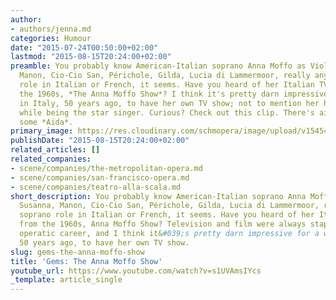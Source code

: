 ```yaml
---
author:
- authors/jenna.md
categories: Humour
date: "2015-07-24T00:50:00+02:00"
lastmod: "2015-08-15T20:24:00+02:00"
preamble: You probably know American-Italian soprano Anna Moffo as Violetta, Susanna,
  Manon, Cio-Cio San, Périchole, Gilda, Lucia di Lammermoor, really any lead soprano
  role in Italian or French, it seems. Have you heard of her Italian TV show from
  the 1960s, *The Anna Moffo Show*? I think it's pretty darn impressive for a woman
  in Italy, 50 years ago, to have her own TV show; not to mention her hosting a revue
  while being the star singer. Curious? Check out this clip. There's air piano, and
  some *Aida*.
primary_image: https://res.cloudinary.com/schmopera/image/upload/v1545409169/media/webhook-uploads/1437691780001/AnnaMoffo1961.jpg.jpg
publishDate: "2015-08-15T20:24:00+02:00"
related_articles: []
related_companies:
- scene/companies/the-metropolitan-opera.md
- scene/companies/san-francisco-opera.md
- scene/companies/teatro-alla-scala.md
short_description: You probably know American-Italian soprano Anna Moffo as Violetta,
  Susanna, Manon, Cio-Cio San, Périchole, Gilda, Lucia di Lammermoor, really any lead
  soprano role in Italian or French, it seems. Have you heard of her Italian TV show
  from the 1960s, Anna Moffo Show? Television and film were always staples in Moffo&#039;s
  operatic career, and I think it&#039;s pretty darn impressive for a woman in Italy,
  50 years ago, to have her own TV show.
slug: gems-the-anna-moffo-show
title: 'Gems: The Anna Moffo Show'
youtube_url: https://www.youtube.com/watch?v=s1UVAmsIYcs
_template: article_single
---
```



